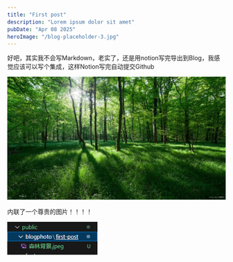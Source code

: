 ```yaml
---
title: "First post"
description: "Lorem ipsum dolor sit amet"
pubDate: "Apr 08 2025" 
heroImage: "/blog-placeholder-3.jpg"
---
```


好吧，其实我不会写Markdown，老实了，还是用notion写完导出到Blog，我感觉应该可以写个集成，这样Notion写完自动提交Github

![森林背景.jpeg](public/blog-photo/first-post/森林背景.jpeg)

内联了一个尊贵的图片！！！！

![文件夹](public/blog-photo/first-post/image.png)